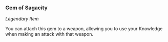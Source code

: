 ### Gem of Sagacity
_Legendary Item_

You can attach this gem to a weapon, allowing you to use your Knowledge when making an attack with that weapon.
